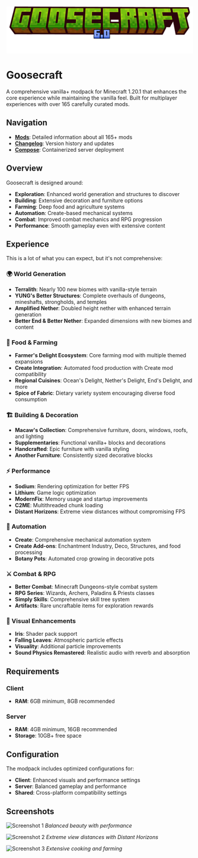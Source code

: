 ![Goosecraft Logo](instance/.minecraft/resourcepacks/goosecalibur/assets/minecraft/textures/gui/title/minecraft.png)

# Goosecraft

A comprehensive vanilla+ modpack for Minecraft 1.20.1 that enhances the core experience while maintaining the vanilla feel. Built for multiplayer experiences with over 165 carefully curated mods.

## Navigation

- **[Mods](mods.json)**: Detailed information about all 165+ mods
- **[Changelog](md/changelog.md)**: Version history and updates
- **[Compose](docker-compose.yml)**: Containerized server deployment

## Overview

Goosecraft is designed around:

- **Exploration**: Enhanced world generation and structures to discover
- **Building**: Extensive decoration and furniture options
- **Farming**: Deep food and agriculture systems
- **Automation**: Create-based mechanical systems
- **Combat**: Improved combat mechanics and RPG progression
- **Performance**: Smooth gameplay even with extensive content

## Experience

This is a lot of what you can expect, but it's not comprehensive:

### 🌍 World Generation

- **Terralith**: Nearly 100 new biomes with vanilla-style terrain
- **YUNG's Better Structures**: Complete overhauls of dungeons, mineshafts, strongholds, and temples
- **Amplified Nether**: Doubled height nether with enhanced terrain generation
- **Better End & Better Nether**: Expanded dimensions with new biomes and content

### 🍖 Food & Farming

- **Farmer's Delight Ecosystem**: Core farming mod with multiple themed expansions
- **Create Integration**: Automated food production with Create mod compatibility
- **Regional Cuisines**: Ocean's Delight, Nether's Delight, End's Delight, and more
- **Spice of Fabric**: Dietary variety system encouraging diverse food consumption

### 🏗️ Building & Decoration

- **Macaw's Collection**: Comprehensive furniture, doors, windows, roofs, and lighting
- **Supplementaries**: Functional vanilla+ blocks and decorations
- **Handcrafted**: Epic furniture with vanilla styling
- **Another Furniture**: Consistently sized decorative blocks

### ⚡ Performance

- **Sodium**: Rendering optimization for better FPS
- **Lithium**: Game logic optimization
- **ModernFix**: Memory usage and startup improvements
- **C2ME**: Multithreaded chunk loading
- **Distant Horizons**: Extreme view distances without compromising FPS

### 🔧 Automation

- **Create**: Comprehensive mechanical automation system
- **Create Add-ons**: Enchantment Industry, Deco, Structures, and food processing
- **Botany Pots**: Automated crop growing in decorative pots

### ⚔️ Combat & RPG

- **Better Combat**: Minecraft Dungeons-style combat system
- **RPG Series**: Wizards, Archers, Paladins & Priests classes
- **Simply Skills**: Comprehensive skill tree system
- **Artifacts**: Rare uncraftable items for exploration rewards

### 🎨 Visual Enhancements

- **Iris**: Shader pack support
- **Falling Leaves**: Atmospheric particle effects
- **Visuality**: Additional particle improvements
- **Sound Physics Remastered**: Realistic audio with reverb and absorption

## Requirements

### Client

- **RAM**: 6GB minimum, 8GB recommended

### Server

- **RAM**: 4GB minimum, 16GB recommended
- **Storage**: 10GB+ free space

## Configuration

The modpack includes optimized configurations for:

- **Client**: Enhanced visuals and performance settings
- **Server**: Balanced gameplay and performance
- **Shared**: Cross-platform compatibility settings

## Screenshots

![Screenshot 1](md/2023-11-18_04.57.41.png)
*Balanced beauty with performance*

![Screenshot 2](md/2024-06-15_04.32.17.png)
*Extreme view distances with Distant Horizons*

![Screenshot 3](md/2024-06-15_22.05.47.png)
*Extensive cooking and farming*
